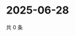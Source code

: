 # 2025-06-28

共 0 条

<!-- BEGIN ZHIHUQUESTIONS -->
<!-- 最后更新时间 Sat Jun 28 2025 15:10:53 GMT+0800 (China Standard Time) -->

<!-- END ZHIHUQUESTIONS -->
